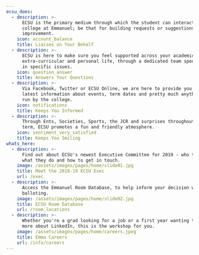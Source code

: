 ```yaml
---
ecsu_does:
  - description: >-
      ECSU is the primary medium through which the student can interact with the
      college at Emmanuel; be that for building requests or suggestions for
      improvement.
    icon: account_balance
    title: Liaises on Your Behalf
  - description: >-
      ECSU is here to make sure you feel supported across your academic,
      extra-curricular and personal life, through a dedicated team specialising
      in specific issues.
    icon: question_answer
    title: Answers Your Questions
  - description: >-
      Via Facebook, Twitter or ECSU Online, we are here to provide you with the
      latest information about events, term dates and pretty much anything else
      run by the college.
    icon: notifications
    title: Keeps You Informed
  - description: >-
      Through Ents, Societies, Sports, the JCR and surprises throughout the
      term, ECSU promotes a fun and friendly atmosphere.
    icon: sentiment_very_satisfied
    title: Keeps You Smiling
whats_here:
  - description: >-
      Find out about ECSU's newest Executive Committee for 2019 - who they are,
      what they do and how to get in touch.
    image: /assets/images/pages/home/slide01.jpg
    title: Meet the 2018-19 ECSU Exec
    url: /exec
  - description: >-
      Access the Emmanuel Room Database, to help inform your decision when
      balloting.
    image: /assets/images/pages/home/slide02.jpg
    title: ECSU Room Database
    url: /room_locations
  - description: >-
      Whether you're a grad looking for a job or a first year wanting to hear
      more about LinkedIn, this is the workshop for you.
    image: /assets/images/pages/home/careers.jpeg
    title: Emma Careers
    url: /info/careers
---
```


